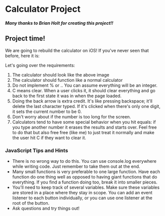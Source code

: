 # Calculator Project

##### Many thanks to Brian Holt for creating this project!!

## Project time!

We are going to rebuild the calculator on iOS! If you've never seen that before, here it is:

Let's going over the requirements:

1. The calculator should look like the above image
2. The calculator should function like a normal calculator
3. Do not implement % or .. You can assume everything will be an integer.
4. C means clear. When a user clicks it, it should clear everything and go back to the first state it was in when the page loaded.
5. Doing the back arrow is extra credit. It's like pressing backspace; it'll delete the last character typed. If it's clicked when there's only one digit, it sets the current number to be 0.
6. Don't worry about if the number is too long for the screen.
7. Calculators tend to have some special behavior when you hit equals: if you type another number it erases the results and starts over. Feel free to do that but also free free (like me) to just treat it normally and make the user hit C if they want to clear it.


### JavaScript Tips and Hints
- There is no wrong way to do this. You can use console.log everywhere while writing code. Just remember to take them out at the end.
- Many small functions is very preferable to one large function. Have each function do one thing well as opposed to having giant functions that do everything. If you find a function doing too, break it into smaller pieces. 
- You'll need to keep track of several variables. Make sure these variables are stored in a place where they stay in scope.
You can add an event listener to each button individually, or you can use one listener at the root of the button. 
- Ask questions and try things out!
